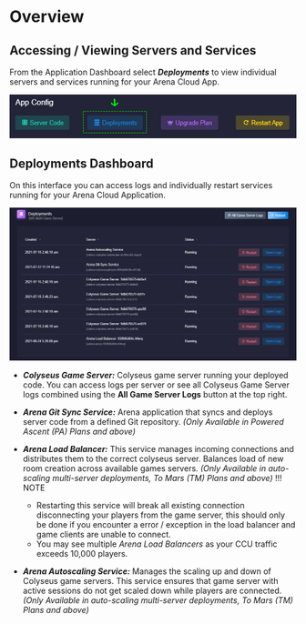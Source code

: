 # Overview

## Accessing / Viewing Servers and Services
From the Application Dashboard select ***Deployments*** to view individual servers and services running for your Arena Cloud App.

![Deployments Button](../../images/deployments-button.jpg)

## Deployments Dashboard

On this interface you can access logs and individually restart services running for your Arena Cloud Application.

![Deployments Overview](../../images/deployments-overview.jpg)

- ***Colyseus Game Server:*** Colyseus game server running your deployed code. You can access logs per server or see all Colyseus Game Server logs combined using the **All Game Server Logs** button at the top right.  

- ***Arena Git Sync Service:*** Arena application that syncs and deploys server code from a defined Git repository. *(Only Available in Powered Ascent (PA) Plans and above)*

- ***Arena Load Balancer:*** This service manages incoming connections and distributes them to the correct colyseus server. Balances load of new room creation across available games servers. *(Only Available in auto-scaling multi-server deployments, To Mars (TM) Plans and above)*
!!! NOTE   
    - Restarting this service will break all existing connection disconnecting your players from the game server, this should only be done if you encounter a error / exception in the load balancer and game clients are unable to connect.
    - You may see multiple *Arena Load Balancers* as your CCU traffic exceeds 10,000 players.

- ***Arena Autoscaling Service:*** Manages the scaling up and down of Colyseus game servers. This service ensures that game server with active sessions do not get scaled down while players are connected. *(Only Available in auto-scaling multi-server deployments, To Mars (TM) Plans and above)*


